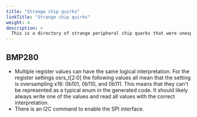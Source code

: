 ```yaml
---
title: "Strange chip quirks"
linkTitle: "Strange chip quirks"
weight: 4
description: >
  This is a directory of strange peripheral chip quarks that were unexpected or unintuative.
---
```


## BMP280

* Multiple register values can have the same logical interpretation. For the register settings osrs_t[2:0] the following values all mean that the setting is oversampling x16: 0b101, 0b110, and 0b111. This means that they can't be represented as a typical enum in the generated code. It should likely always write one of the values and read all values with the correct interpretation.
* There is an I2C command to enable the SPI interface.
